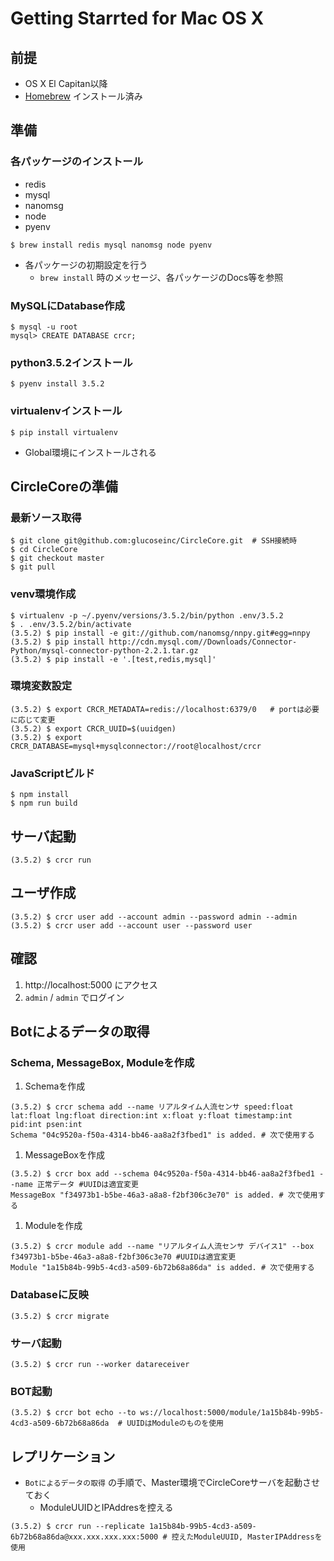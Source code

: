# Getting Starrted for Mac OS X
## 前提
- OS X El Capitan以降
- [Homebrew](http://brew.sh/index_ja.html) インストール済み

## 準備
### 各パッケージのインストール
- redis
- mysql
- nanomsg
- node
- pyenv

```
$ brew install redis mysql nanomsg node pyenv
```

- 各パッケージの初期設定を行う
    - `brew install` 時のメッセージ、各パッケージのDocs等を参照

### MySQLにDatabase作成
```
$ mysql -u root
mysql> CREATE DATABASE crcr;
```

### python3.5.2インストール
```
$ pyenv install 3.5.2
```

### virtualenvインストール
```
$ pip install virtualenv
```
- Global環境にインストールされる

## CircleCoreの準備
### 最新ソース取得
```
$ git clone git@github.com:glucoseinc/CircleCore.git  # SSH接続時
$ cd CircleCore
$ git checkout master
$ git pull
```

### venv環境作成
```
$ virtualenv -p ~/.pyenv/versions/3.5.2/bin/python .env/3.5.2
$ . .env/3.5.2/bin/activate
(3.5.2) $ pip install -e git://github.com/nanomsg/nnpy.git#egg=nnpy
(3.5.2) $ pip install http://cdn.mysql.com//Downloads/Connector-Python/mysql-connector-python-2.2.1.tar.gz
(3.5.2) $ pip install -e '.[test,redis,mysql]'
```

### 環境変数設定
```
(3.5.2) $ export CRCR_METADATA=redis://localhost:6379/0   # portは必要に応じて変更
(3.5.2) $ export CRCR_UUID=$(uuidgen)
(3.5.2) $ export CRCR_DATABASE=mysql+mysqlconnector://root@localhost/crcr
```

### JavaScriptビルド
```
$ npm install
$ npm run build
```

## サーバ起動
```
(3.5.2) $ crcr run
```

## ユーザ作成
```
(3.5.2) $ crcr user add --account admin --password admin --admin
(3.5.2) $ crcr user add --account user --password user
```

## 確認
1. http://localhost:5000 にアクセス
1. `admin` / `admin` でログイン

## Botによるデータの取得
### Schema, MessageBox, Moduleを作成
1. Schemaを作成
```
(3.5.2) $ crcr schema add --name リアルタイム人流センサ speed:float lat:float lng:float direction:int x:float y:float timestamp:int pid:int psen:int
Schema "04c9520a-f50a-4314-bb46-aa8a2f3fbed1" is added. # 次で使用する
```

1. MessageBoxを作成
```
(3.5.2) $ crcr box add --schema 04c9520a-f50a-4314-bb46-aa8a2f3fbed1 --name 正常データ #UUIDは適宜変更
MessageBox "f34973b1-b5be-46a3-a8a8-f2bf306c3e70" is added. # 次で使用する
```

1. Moduleを作成
```
(3.5.2) $ crcr module add --name "リアルタイム人流センサ デバイス1" --box f34973b1-b5be-46a3-a8a8-f2bf306c3e70 #UUIDは適宜変更
Module "1a15b84b-99b5-4cd3-a509-6b72b68a86da" is added. # 次で使用する
```

### Databaseに反映
```
(3.5.2) $ crcr migrate
```

### サーバ起動
```
(3.5.2) $ crcr run --worker datareceiver
```

### BOT起動
```
(3.5.2) $ crcr bot echo --to ws://localhost:5000/module/1a15b84b-99b5-4cd3-a509-6b72b68a86da  # UUIDはModuleのものを使用
```

## レプリケーション
- `Botによるデータの取得` の手順で、Master環境でCircleCoreサーバを起動させておく
    - ModuleUUIDとIPAddresを控える

```
(3.5.2) $ crcr run --replicate 1a15b84b-99b5-4cd3-a509-6b72b68a86da@xxx.xxx.xxx.xxx:5000 # 控えたModuleUUID, MasterIPAddressを使用
```
